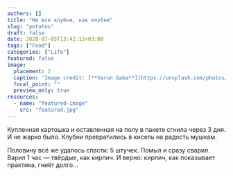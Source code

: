```yaml
---
authors: []
title: "Не все клубни, как клубни"
slug: "potatos"
draft: false
date: 2020-07-05T13:42:13+03:00  
tags: ["Food"]
categories: ["Life"]
featured: false
image:
  placement: 2
  caption: 'Image credit: [**Varun Gaba**](https://unsplash.com/photos/jmsf0DA1RU0)'
  focal_point: ""
  preview_only: true
resources:
  - name: "featured-image"
    src: "featured.jpg" 
---
```


Купленная картошка и оставленная на полу в пакете сгнила через 3 дня. И не жарко было. Клубни превратились в кисель на радость мушкам.
<!--more-->
Половину всё же удалось спасти: 5 штучек. Помыл и сразу сварил.  
Варил 1 час — твёрдые, как кирпич. И верно: кирпич, как показывает практика, гниёт долго…  
